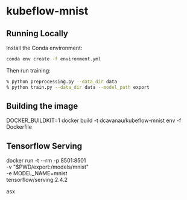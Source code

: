 # kubeflow-mnist

## Running Locally

Install the Conda environment:

```sh
conda env create -f environment.yml
```

Then run training:

```sh
% python preprocessing.py --data_dir data
% python train.py --data_dir data --model_path export
```

## Building the image

DOCKER_BUILDKIT=1 docker build -t dcavanau/kubeflow-mnist env -f Dockerfile

## Tensorflow Serving

docker run -t --rm -p 8501:8501 \
    -v "$PWD/export:/models/mnist" \
    -e MODEL_NAME=mnist \
    tensorflow/serving:2.4.2

asx